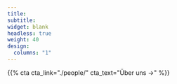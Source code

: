 ```yaml
---
title:
subtitle:
widget: blank
headless: true
weight: 40
design:
  columns: "1"
---
```


{{% cta cta_link="./people/" cta_text="Über uns →" %}}
